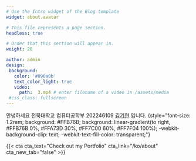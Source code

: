 ```yaml
---
# Use the Intro widget of the Blog template
widget: about.avatar

# This file represents a page section.
headless: true

# Order that this section will appear in.
weight: 20

author: admin
design:
 background:
   color: '#090a0b'
   text_color_light: true
   video:
     path:  3.mp4 # enter filename of a video in /assets/media
 #css_class: fullscreen
---
```


안녕하세요 전북대학교 컴퓨터공학부 202246109 [김기현](/ko/about) 입니다.
{style="font-size: 1.2rem; background: #FFB76B; background: linear-gradient(to right, #FFB76B 0%, #FFA73D 30%, #FF7C00 60%, #FF7F04 100%); -webkit-background-clip: text; -webkit-text-fill-color: transparent;"}

<div style="display: flex; justify-content: center;">
    {{< cta cta_text="Check out my Portfolio" cta_link="/ko/about" cta_new_tab="false" >}}
</div>
